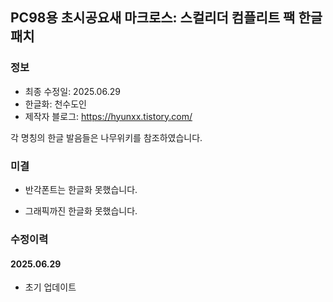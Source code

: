 ## PC98용 초시공요새 마크로스: 스컬리더 컴플리트 팩 한글패치
### 정보
* 최종 수정일: 2025.06.29
* 한글화: 천수도인
* 제작자 블로그: https://hyunxx.tistory.com/

각 명칭의 한글 발음들은 나무위키를 참조하였습니다.

### 미결
* 반각폰트는 한글화 못했습니다.
- 그래픽까진 한글화 못했습니다.

### 수정이력
#### 2025.06.29
* 초기 업데이트